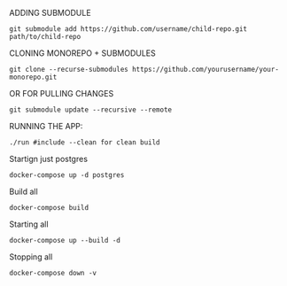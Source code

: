 ADDING SUBMODULE

```
git submodule add https://github.com/username/child-repo.git path/to/child-repo
```

CLONING MONOREPO + SUBMODULES

```
git clone --recurse-submodules https://github.com/yourusername/your-monorepo.git
```

OR FOR PULLING CHANGES

```
git submodule update --recursive --remote
```

RUNNING THE APP:

```
./run #include --clean for clean build
```

Startign just postgres

```
docker-compose up -d postgres
```

Build all

```
docker-compose build
```

Starting all

```
docker-compose up --build -d
```

Stopping all

```
docker-compose down -v
```
